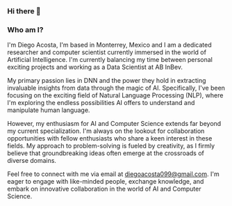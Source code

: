 ### Hi there 👋

<!--
**Ein-Bebop/Ein-Bebop** is a ✨ _special_ ✨ repository because its `README.md` (this file) appears on your GitHub profile.

Here are some ideas to get you started:

- 🔭 I’m currently working on ...
- 🌱 I’m currently learning ...
- 👯 I’m looking to collaborate on ...
- 🤔 I’m looking for help with ...
- 💬 Ask me about ...
- 📫 How to reach me: ...
- 😄 Pronouns: ...
- ⚡ Fun fact: ...
-->

### Who am I?
I'm Diego Acosta, I'm based in Monterrey, Mexico and I am a dedicated researcher and computer scientist currently immersed in the world of Artificial Intelligence. I'm currently balancing my time between personal exciting projects and working as a Data Scientist at AB InBev.

My primary passion lies in DNN and the power they hold in extracting invaluable insights from data through the magic of AI. Specifically, I've been focusing on the exciting field of Natural Language Processing (NLP), where I'm exploring the endless possibilities AI offers to understand and manipulate human language.

However, my enthusiasm for AI and Computer Science extends far beyond my current specialization. I'm always on the lookout for collaboration opportunities with fellow enthusiasts who share a keen interest in these fields. My approach to problem-solving is fueled by creativity, as I firmly believe that groundbreaking ideas often emerge at the crossroads of diverse domains.

Feel free to connect with me via email at diegoacosta099@gmail.com. I'm eager to engage with like-minded people, exchange knowledge, and embark on innovative collaboration in the world of AI and Computer Science.


